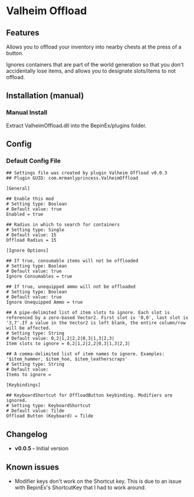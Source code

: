 # Valheim Offload

## Features
Allows you to offload your inventory into nearby chests at the press of a button.

Ignores containers that are part of the world generation so that you don't accidentally lose items,
and allows you to designate slots/items to not offload.

## Installation (manual)
### Manual Install
Extract ValheimOffload.dll into the BepinEx/plugins folder.

## Config
### Default Config File

```
## Settings file was created by plugin Valheim Offload v0.0.3
## Plugin GUID: com.mrmanlyprincess.ValheimOffload

[General]

## Enable this mod
# Setting type: Boolean
# Default value: true
Enabled = true

## Radius in which to search for containers
# Setting type: Single
# Default value: 15
Offload Radius = 15

[Ignore Options]

## If true, consumable items will not be offloaded
# Setting type: Boolean
# Default value: true
Ignore Consumables = true

## If true, unequipped ammo will not be offloaded
# Setting type: Boolean
# Default value: true
Ignore Unequipped Ammo = true

## A pipe-delimited list of item slots to ignore. Each slot is referenced by a zero-based Vector2. First slot is '0,0', last slot is '3,7'.If a value in the Vector2 is left blank, the entire column/row will be affected.
# Setting type: String
# Default value: 0,2|1,2|2,2|0,3|1,3|2,3|
Item slots to ignore = 0,2|1,2|2,2|0,3|1,3|2,3|

## A comma-delimited list of item names to ignore. Examples: '$item_hammer, $item_hoe, $item_leatherscraps'
# Setting type: String
# Default value:
Items to ignore =

[Keybindings]

## KeyboardShortcut for OffloadButton keybinding. Modifiers are ignored.
# Setting type: KeyboardShortcut
# Default value: Tilde
Offload Button (Keyboard) = Tilde
```

## Changelog
- **v0.0.5 -** Initial version

## Known issues
- Modifier keys don't work on the Shortcut key. This is due to an issue with BepinEx's ShortcutKey that I had to work around.
